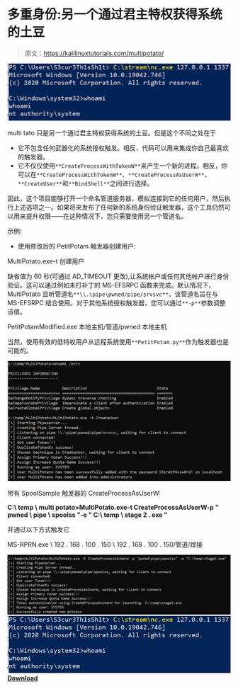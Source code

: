 # 多重身份:另一个通过君主特权获得系统的土豆

> 原文：<https://kalilinuxtutorials.com/multipotato/>

[![](img/45feb1e8a47fa83bad7e59f06212748c.png)](https://blogger.googleusercontent.com/img/a/AVvXsEhqyBZwntD8NuD_oLie5LuQgkSPDeZI6bbpfcnMeheXqakR0ttsFzW06I-PTJVDBNbinWY8ZFf6C2-EhWQEvpGmDJxKKH9v4AiyCRaxUc8qelu0gEoNFbGMg_pw_ye0jmCesioGu5Bo67_Q68RzapKwv5yTUNb0h6_2xH1RfMK-61Ajb42N_mPgPg3K=s1483)

multi tato 只是另一个通过君主特权获得系统的土豆。但是这个不同之处在于

*   它不包含任何武器化的系统授权触发。相反，代码可以用来集成你自己最喜欢的触发器。
*   它不仅仅使用`**CreateProcessWithTokenW**`来产生一个新的进程。相反，你可以在`**CreateProcessWithTokenW**`、`**CreateProcessAsUserW**`、`**CreateUser**`和`**BindShell**`之间进行选择。

因此，这个项目能够打开一个命名管道服务器，模拟连接到它的任何用户，然后执行上述选项之一。如果将来发布了任何新的系统身份验证触发器，这个工具仍然可以用来提升权限——在这种情况下，您只需要使用另一个管道名。

示例:

*   使用修改后的 PetitPotam 触发器创建用户:

MultiPotato.exe-t 创建用户

缺省值为 60 秒(可通过 AD_TIMEOUT 更改),让系统帐户或任何其他帐户进行身份验证。这可以通过例如未打补丁的 MS-EFSRPC 函数来完成。默认情况下，MultiPotato 监听管道名`**\\.\pipe\pwned/pipe/srvsvc**`，该管道名旨在与 MS-EFSRPC 结合使用。对于其他系统授权触发器，您可以通过`**-p**`参数调整该值。

PetitPotamModified.exe 本地主机/管道/pwned 本地主机

当然，使用有效的低特权用户从远程系统使用`**PetitPotam.py**`作为触发器也是可能的。

![](img/2d1a9db81c87e324136ae7dfa3aa0fa3.png)

带有 SpoolSample 触发器的 CreateProcessAsUserW:

**C:\ temp \ multi potato>MultiPotato.exe-t CreateProcessAsUserW-p " pwned \ pipe \ spoolss "-e " C:\ temp \ stage 2 . exe "**

并通过以下方式触发它

MS-RPRN.exe \ 192 . 168 . 100 . 150 \ 192 . 168 . 100 . 150/管道/焊接

![](img/f742429cc8c79439d335322cd087c328.png)![](img/7fd2859b765aa93f66ee9156c92d389e.png)[**Download**](https://github.com/S3cur3Th1sSh1t/MultiPotato)